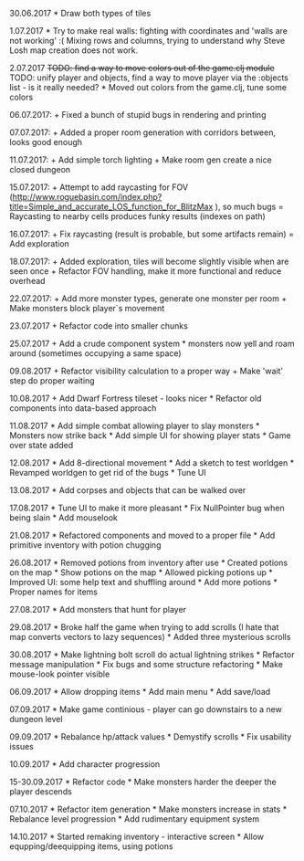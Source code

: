 30.06.2017
    * Draw both types of tiles

1.07.2017
    * Try to make real walls: fighting with coordinates and 'walls are not working' :( Mixing rows and columns, trying to understand why Steve Losh map creation does not work.

2.07.2017
    ~~TODO: find a way to move colors out of the game.clj module~~
    TODO: unify player and objects, find a way to move player via the :objects list - is it really needed?
    * Moved out colors from the game.clj, tune some colors

06.07.2017:
    + Fixed a bunch of stupid bugs in rendering and printing

07.07.2017:
    + Added a proper room generation with corridors between, looks good enough

11.07.2017:
    + Add simple torch lighting
    + Make room gen create a nice closed dungeon

15.07.2017:
    + Attempt to add raycasting for FOV (http://www.roguebasin.com/index.php?title=Simple_and_accurate_LOS_function_for_BlitzMax ), so much bugs
    = Raycasting to nearby cells produces funky results (indexes on path)

16.07.2017:
    + Fix raycasting (result is probable, but some artifacts remain)
    = Add exploration

18.07.2017:
    + Added exploration, tiles will become slightly visible when are seen once
    + Refactor FOV handling, make it more functional and reduce overhead

22.07.2017:
    + Add more monster types, generate one monster per room
    + Make monsters block player`s movement

23.07.2017
    + Refactor code into smaller chunks

25.07.2017
    + Add a crude component system
        * monsters now yell and roam around (sometimes occupying a same space)

09.08.2017
    + Refactor visibility calculation to a proper way
    + Make 'wait' step do proper waiting

10.08.2017
    + Add Dwarf Fortress tileset - looks nicer
    * Refactor old components into data-based approach

11.08.2017
    * Add simple combat allowing player to slay monsters
    * Monsters now strike back
    * Add simple UI for showing player stats
    * Game over state added

12.08.2017
    * Add 8-directional movement
    * Add a sketch to test worldgen
    * Revamped worldgen to get rid of the bugs
    * Tune UI

13.08.2017
    * Add corpses and objects that can be walked over

17.08.2017
    * Tune UI to make it more pleasant
    * Fix NullPointer bug when being slain
    * Add mouselook

21.08.2017
    * Refactored components and moved to a proper file
    * Add primitive inventory with potion chugging

26.08.2017
    * Removed potions from inventory after use
    * Created potions on the map
    * Show potions on the map
    * Allowed picking potions up
    * Improved UI: some help text and shuffling around
    * Add more potions
    * Proper names for items

27.08.2017
    * Add monsters that hunt for player

29.08.2017
    * Broke half the game when trying to add scrolls (I hate that map converts vectors to lazy sequences)
    * Added three mysterious scrolls

30.08.2017
    * Make lightning bolt scroll do actual lightning strikes
    * Refactor message manipulation
    * Fix bugs and some structure refactoring
    * Make mouse-look pointer visible

06.09.2017
    * Allow dropping items
    * Add main menu
    * Add save/load

07.09.2017
    * Make game continious - player can go downstairs to a new dungeon level

09.09.2017
    * Rebalance hp/attack values
    * Demystify scrolls
    * Fix usability issues

10.09.2017
    * Add character progression

15-30.09.2017
    * Refactor code
    * Make monsters harder the deeper the player descends

07.10.2017
    * Refactor item generation
    * Make monsters increase in stats
    * Rebalance level progression
    * Add rudimentary equipment system

14.10.2017
    * Started remaking inventory - interactive screen
    * Allow equpping/deequipping items, using potions
